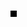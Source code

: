 ### 


<html><body><video src=https://github.com/Jay9093/Jay9093/assets/125681129/ca5bf624-bcdb-43ce-915d-82286e5eac54 width="10" height="10" autoplay muted>
</body></html>



<!--
**Jay9093/Jay9093** is a ✨ _special_ ✨ repository because its `README.md` (this file) appears on your GitHub profile.

Here are some ideas to get you started:

- 🔭 I’m currently working on ...
- 🌱 I’m currently learning ...
- 👯 I’m looking to collaborate on ...
- 🤔 I’m looking for help with ...
- 💬 Ask me about ...
- 📫 How to reach me: ...
- 😄 Pronouns: ...
- ⚡ Fun fact: ...
-->

